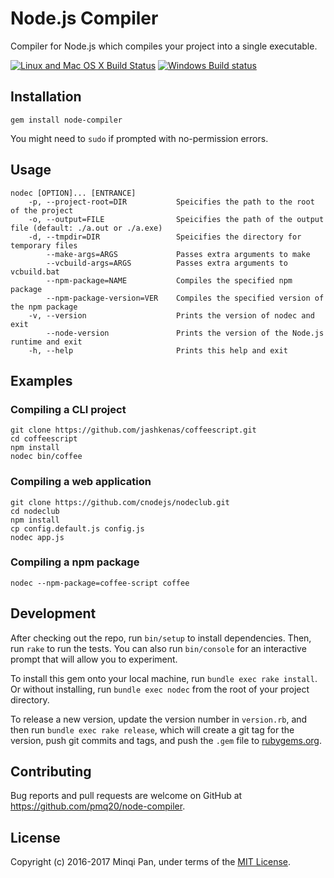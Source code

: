 # Node.js Compiler

Compiler for Node.js which compiles your project into a single executable.

[![Linux and Mac OS X Build Status](https://travis-ci.org/pmq20/node-compiler.svg?branch=master)](https://travis-ci.org/pmq20/node-compiler)
[![Windows Build status](https://ci.appveyor.com/api/projects/status/gap9xne0rayjtynp/branch/master?svg=true)](https://ci.appveyor.com/project/pmq20/node-compiler/branch/master)

## Installation

    gem install node-compiler

You might need to `sudo` if prompted with no-permission errors.

## Usage

    nodec [OPTION]... [ENTRANCE]
        -p, --project-root=DIR           Speicifies the path to the root of the project
        -o, --output=FILE                Speicifies the path of the output file (default: ./a.out or ./a.exe)
        -d, --tmpdir=DIR                 Speicifies the directory for temporary files
            --make-args=ARGS             Passes extra arguments to make
            --vcbuild-args=ARGS          Passes extra arguments to vcbuild.bat
            --npm-package=NAME           Compiles the specified npm package
            --npm-package-version=VER    Compiles the specified version of the npm package
        -v, --version                    Prints the version of nodec and exit
            --node-version               Prints the version of the Node.js runtime and exit
        -h, --help                       Prints this help and exit

## Examples

### Compiling a CLI project

    git clone https://github.com/jashkenas/coffeescript.git
    cd coffeescript
    npm install
    nodec bin/coffee

### Compiling a web application

    git clone https://github.com/cnodejs/nodeclub.git
    cd nodeclub
    npm install
    cp config.default.js config.js
    nodec app.js

### Compiling a npm package

    nodec --npm-package=coffee-script coffee

## Development

After checking out the repo, run `bin/setup` to install dependencies. Then, run `rake` to run the tests. You can also run `bin/console` for an interactive prompt that will allow you to experiment.

To install this gem onto your local machine, run `bundle exec rake install`. Or without installing, run `bundle exec nodec` from the root of your project directory.

To release a new version, update the version number in `version.rb`, and then run `bundle exec rake release`, which will create a git tag for the version, push git commits and tags, and push the `.gem` file to [rubygems.org](https://rubygems.org).

## Contributing

Bug reports and pull requests are welcome on GitHub at https://github.com/pmq20/node-compiler.

## License

Copyright (c) 2016-2017 Minqi Pan, under terms of the [MIT License](http://opensource.org/licenses/MIT).
